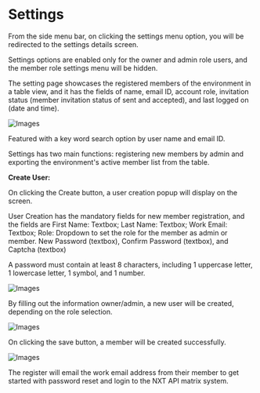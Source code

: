 # Settings


From the side menu bar, on clicking the settings menu option, you will be redirected to the settings details screen.

Settings options are enabled only for the owner and admin role users, and the member role settings menu will be hidden.

The setting page showcases the registered members of the environment in a table view, and it has the fields of name, email ID, account role, invitation status (member invitation status of sent and accepted), and last logged on (date and time).

![Images](/images/Settingsoverviewpage.png)

Featured with a key word search option by user name and email ID.

Settings has two main functions: registering new members by admin and exporting the environment's active member list from the table.

**Create User:**

On clicking the Create button, a user creation popup will display on the screen.


User Creation has the mandatory fields for new member registration, and the fields are First Name: Textbox; Last Name: Textbox; Work Email: Textbox; Role: Dropdown to set the role for the member as admin or member. New Password (textbox), Confirm Password (textbox), and Captcha (textbox)

A password must contain at least 8 characters, including 1 uppercase letter, 1 lowercase letter, 1 symbol, and 1 number.

![Images](/images/User.png)

By filling out the information owner/admin, a new user will be created, depending on the role selection. 

![Images](/images/User_creation.png)

On clicking the save button, a member will be created successfully. 

![Images](/images/User_save.png)

The register will email the work email address from their member to get started with password reset and login to the NXT API matrix system.








